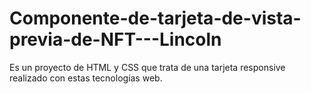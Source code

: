 # Componente-de-tarjeta-de-vista-previa-de-NFT---Lincoln
Es un proyecto de HTML y CSS que trata de una tarjeta responsive realizado con estas tecnologías web.

